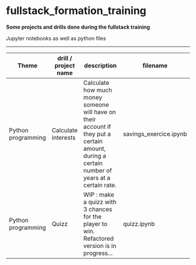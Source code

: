 # fullstack_formation_training
**Some projects and drills done during the fullstack training**

Jupyter notebooks as well as python files

-------------------------------

|Theme|drill / project name | description |filename|
|--|--|--|--|
|Python programming|Calculate interests| Calculate how much money someone will have on their account if they put a certain amount, during a certain number of years at a certain rate.| savings_exercice.ipynb|
|Python programming| Quizz| WIP : make a quizz with 3 chances for the player to win. Refactored version is in progress...| quizz.ipynb|
